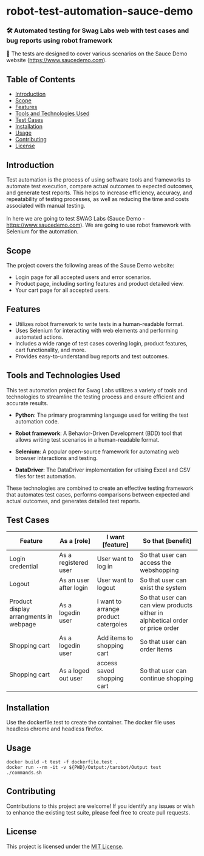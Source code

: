 # robot-test-automation-sauce-demo
### 🛠 Automated testing for Swag Labs web with test cases and bug reports using robot framework

📢 The tests are designed to cover various scenarios on the Sauce Demo website (https://www.saucedemo.com).

## Table of Contents

- [Introduction](#introduction)
- [Scope](#scope)
- [Features](#features)
- [Tools and Technologies Used](#tools-and-technologies-used)
- [Test Cases](#test-cases)
- [Installation](#installation)
- [Usage](#usage)
- [Contributing](#contributing)
- [License](#license)

## Introduction

Test automation is the process of using software tools and frameworks to automate test execution, compare actual outcomes to expected outcomes, and generate test reports. This helps to increase efficiency, accuracy, and repeatability of testing processes, as well as reducing the time and costs associated with manual testing. <br><br>In here we are going to test SWAG Labs (Sauce Demo - https://www.saucedemo.com). We are going to use robot framework with Selenium for the automation.
## Scope

The project covers the following areas of the Sause Demo website:

- Login page for all accepted users and error scenarios.
- Product page, including sorting features and product detailed view.
- Your cart page for all accepted users.

## Features

- Utilizes robot framework to write tests in a human-readable format.
- Uses Selenium for interacting with web elements and performing automated actions.
- Includes a wide range of test cases covering login, product features, cart functionality, and more.
- Provides easy-to-understand bug reports and test outcomes.


## Tools and Technologies Used

This test automation project for Swag Labs utilizes a variety of tools and technologies to streamline the testing process and ensure efficient and accurate results.

- **Python**: The primary programming language used for writing the test automation code.

- **Robot framework**: A Behavior-Driven Development (BDD) tool that allows writing test scenarios in a human-readable format.

- **Selenium**: A popular open-source framework for automating web browser interactions and testing.

- **DataDriver**: The DataDriver implementation for utlising Excel and CSV files for test automation.


These technologies are combined to create an effective testing framework that automates test cases, performs comparisons between expected and actual outcomes, and generates detailed test reports.


## Test Cases
| Feature        | As a [role]          | I want [feature]         | So that [benefit]       |
|----------------|----------------------|--------------------------|-------------------------|
| Login credential | As a registered user           | User want to log in         | So that user can access the webshopping|
| Logout | As an user after login      | User want to logout   | So that user can exist the system |
| Product display arrangments in webpage| As a logedin user      | I want to arrange product catergoies | So that user can can view products either in alphbetical order or price order |
| Shopping cart| As a logedin user      | Add items to shopping cart | So that user can order items |
| Shopping cart| As a loged out user      | access saved shopping cart | So that user can continue shopping |




## Installation
Use the dockerfile.test to create the container. The docker file uses headless chrome and headless firefox. 

## Usage
```
docker build -t test -f dockerfile.test .
docker run --rm -it -v ${PWD}/Output:/tarobot/Output test ./commands.sh 

```

## Contributing

Contributions to this project are welcome! If you identify any issues or wish to enhance the existing test suite, please feel free to create pull requests.

## License

This project is licensed under the [MIT License](LICENSE).
